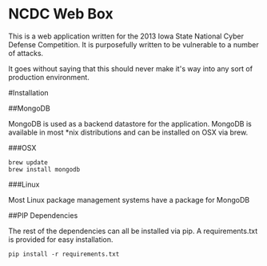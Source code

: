 NCDC Web Box
============

This is a web application written for the 2013 Iowa State National Cyber Defense Competition.  It is purposefully written to be vulnerable to a number of attacks.

It goes without saying that this should never make it's way into any sort of production environment.

#Installation

##MongoDB

MongoDB is used as a backend datastore for the application.  MongoDB is available in most *nix distributions and can be installed on OSX via brew.

###OSX

    brew update
    brew install mongodb

###Linux

Most Linux package management systems have a package for MongoDB

##PIP Dependencies

The rest of the dependencies can all be installed via pip.  A requirements.txt is provided for easy installation.

    pip install -r requirements.txt
